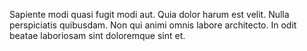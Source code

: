 Sapiente modi quasi fugit modi aut. Quia dolor harum est velit. Nulla perspiciatis quibusdam. Non qui animi omnis labore architecto. In odit beatae laboriosam sint doloremque sint et.